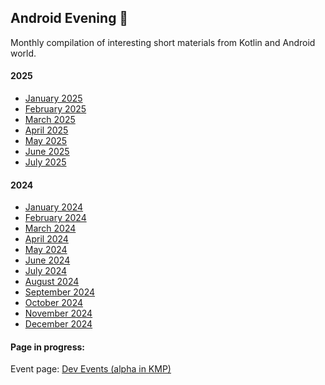 ## Android Evening 🍿

Monthly compilation of interesting short materials from Kotlin and Android world.

#### 2025
- [January 2025](./events/2025-01.md)
- [February 2025](./events/2025-02.md)
- [March 2025](./events/2025-03.md)
- [April 2025](./events/2025-04.md)
- [May 2025](./events/2025-05.md)
- [June 2025](./events/2025-06.md)
- [July 2025](./events/2025-07.md)

#### 2024
- [January 2024](./events/2024-01.md)
- [February 2024](./events/2024-02.md)
- [March 2024](./events/2024-03.md)
- [April 2024](./events/2024-04.md)
- [May 2024](./events/2024-05.md)
- [June 2024](./events/2024-06.md)
- [July 2024](./events/2024-07.md)
- [August 2024](./events/2024-08.md)
- [September 2024](./events/2024-09.md)
- [October 2024](./events/2024-10.md)
- [November 2024](./events/2024-11.md)
- [December 2024](./events/2024-12.md)

#### Page in progress:
Event page: [Dev Events (alpha in KMP)](https://jtlalka.github.io/dev-evening/)
